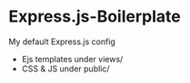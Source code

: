 # Express.js-Boilerplate

My default Express.js config

- Ejs templates under views/
- CSS & JS under public/
